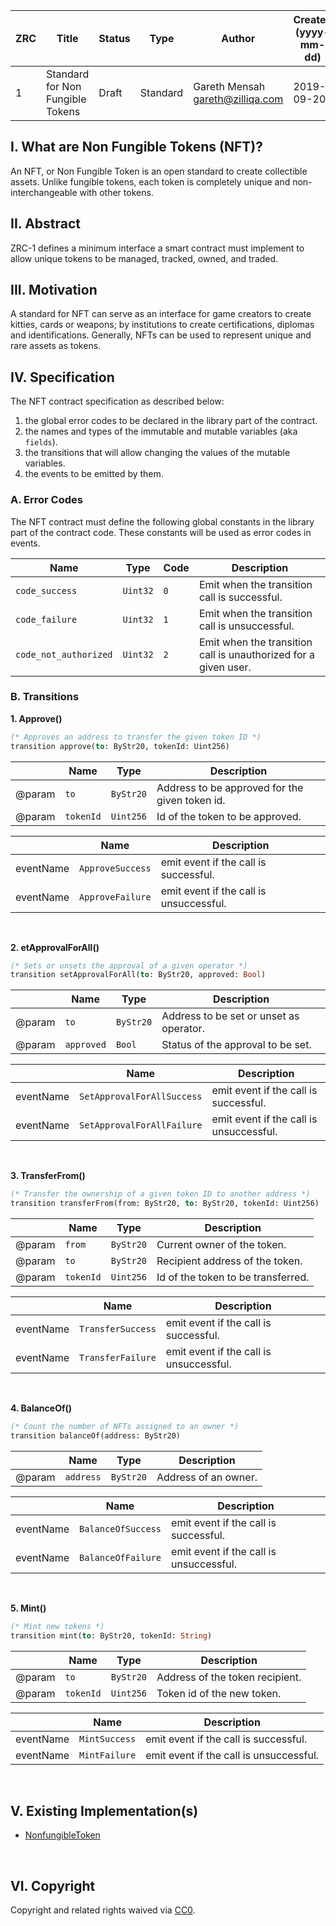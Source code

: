 
|  ZRC | Title | Status| Type | Author | Created (yyyy-mm-dd) | Updated (yyyy-mm-dd)
|--|--|--|--| -- | -- | -- |
| 1  | Standard for Non Fungible Tokens | Draft | Standard | Gareth Mensah <gareth@zilliqa.com> | 2019-09-20 | 2019-09-20 


## I. What are Non Fungible Tokens (NFT)?

An NFT, or Non Fungible Token is an open standard to create collectible assets. Unlike fungible tokens, each token is completely unique and non-interchangeable with other tokens.

## II. Abstract 

ZRC-1 defines a minimum interface a smart contract must implement to allow unique tokens to be managed, tracked, owned, and traded. 


## III. Motivation

A standard for NFT can serve as an interface for game creators to create kitties, cards or weapons; by institutions to create certifications, diplomas and identifications. Generally, NFTs can be used to represent unique and rare assets as tokens.

## IV. Specification

The NFT contract specification as described below: 
1) the global error codes to be declared in the library part of the contract. 
2) the names and types of the immutable and mutable variables (aka `fields`). 
3) the transitions that will allow changing the values of the mutable variables. 
4) the events to be emitted by them.

### A. Error Codes

The NFT contract must define the following global constants in the library part of the contract code. These constants will be used as error codes in events.

| Name | Type | Code | Description
|--|--|--|--|
| `code_success` | `Uint32` | `0` | Emit when the transition call is successful. |
| `code_failure` | `Uint32` | `1` | Emit when the transition call is unsuccessful. |
| `code_not_authorized` | `Uint32` | `2` | Emit when the transition call is unauthorized for a given user. |


### B. Transitions

**1. Approve()**

```ocaml
(* Approves an address to transfer the given token ID *)
transition approve(to: ByStr20, tokenId: Uint256)
```

|  | Name | Type| Description
|--|--|--|--|
| @param | `to` | `ByStr20` | Address to be approved for the given token id. |
| @param | `tokenId` | `Uint256` | Id of the token to be approved. |

|  | Name | Description
|--|--|--|
| eventName | `ApproveSuccess` | emit event if the call is successful. |
| eventName | `ApproveFailure` | emit event if the call is unsuccessful. |

<br/>

**2. etApprovalForAll()**

```ocaml
(* Sets or unsets the approval of a given operator *)
transition setApprovalForAll(to: ByStr20, approved: Bool)
```

|  | Name | Type| Description
|--|--|--|--|
| @param | `to` | `ByStr20` | Address to be set or unset as operator. |
| @param | `approved` | `Bool` | Status of the approval to be set. |

|  | Name | Description
|--|--|--|
| eventName | `SetApprovalForAllSuccess` | emit event if the call is successful. |
| eventName | `SetApprovalForAllFailure` | emit event if the call is unsuccessful. |

<br/>

**3. TransferFrom()**

```ocaml
(* Transfer the ownership of a given token ID to another address *)
transition transferFrom(from: ByStr20, to: ByStr20, tokenId: Uint256)
```

|  | Name | Type| Description
|--|--|--|--|
| @param | `from` | `ByStr20` | Current owner of the token. |
| @param | `to` | `ByStr20` | Recipient address of the token. |
| @param | `tokenId` | `Uint256` | Id of the token to be transferred. |

|  | Name | Description
|--|--|--|
| eventName | `TransferSuccess` | emit event if the call is successful. |
| eventName | `TransferFailure` | emit event if the call is unsuccessful. |

<br/>

**4. BalanceOf()**

```ocaml
(* Count the number of NFTs assigned to an owner *)
transition balanceOf(address: ByStr20)
```

|  | Name | Type| Description
|--|--|--|--|
| @param | `address` | `ByStr20` | Address of an owner. |

|  | Name | Description
|--|--|--|
| eventName | `BalanceOfSuccess` | emit event if the call is successful. |
| eventName | `BalanceOfFailure` | emit event if the call is unsuccessful. |

<br/>

**5. Mint()**

```ocaml
(* Mint new tokens *)
transition mint(to: ByStr20, tokenId: String)
```

|  | Name | Type| Description
|--|--|--|--|
| @param | `to` | `ByStr20` | Address of the token recipient. |
| @param | `tokenId` | `Uint256` | Token id of the new token. |

|  | Name | Description
|--|--|--|
| eventName | `MintSuccess` | emit event if the call is successful. |
| eventName | `MintFailure` | emit event if the call is unsuccessful. |

<br/>

## V. Existing Implementation(s)

* [NonfungibleToken](https://github.com/Zilliqa/scilla/blob/master/tests/contracts/nonfungible-token.scilla)

<br/>

## VI. Copyright

Copyright and related rights waived via [CC0](https://creativecommons.org/publicdomain/zero/1.0/).

